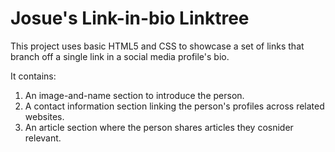 <h1>Josue's Link-in-bio Linktree</h1>
<p>This project uses basic HTML5 and CSS to showcase a set of links that branch off a single link in a social media profile's bio.</p>
<p>It contains:</p>
<ol>
  <li>An image-and-name section to introduce the person.</li>
  <li>A contact information section linking the person's profiles across related websites.</li>
  <li>An article section where the person shares articles they cosnider relevant.</li>
</ol>
